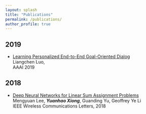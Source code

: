 ```yaml
---
layout: splash
title: "Publications"
permalink: /publications/
author_profile: true
---
```

## 2019
- [Learning Personalized End-to-End Goal-Oriented Dialog](https://ieeexplore.ieee.org/stamp/stamp.jsp?tp=&arnumber=8371290)  
Liangchen Luo,  
AAAI 2019
## 2018
- [Deep Neural Networks for Linear Sum Assignment Problems](https://ieeexplore.ieee.org/stamp/stamp.jsp?tp=&arnumber=8371290)  
Mengyuan Lee, ***Yuanhao Xiong***, Guanding Yu, Geoffrey Ye Li  
IEEE Wireless Communications Letters, 2018
